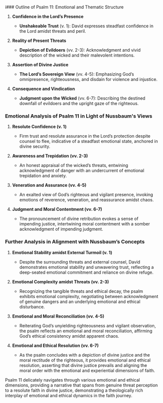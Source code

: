 i### Outline of Psalm 11: Emotional and Thematic Structure

1. **Confidence in the Lord’s Presence**
   - **Unshakeable Trust** (v. 1): David expresses steadfast confidence in the Lord amidst threats and peril.
   
2. **Reality of Present Threats**
   - **Depiction of Evildoers** (vv. 2-3): Acknowledgment and vivid description of the wicked and their malevolent intentions.
   
3. **Assertion of Divine Justice**
   - **The Lord’s Sovereign View** (vv. 4-5): Emphasizing God’s omnipresence, righteousness, and disdain for violence and injustice.
   
4. **Consequence and Vindication**
   - **Judgment upon the Wicked** (vv. 6-7): Describing the destined downfall of evildoers and the upright gaze of the righteous.

### Emotional Analysis of Psalm 11 in Light of Nussbaum's Views

1. **Resolute Confidence (v. 1)**
   - Firm trust and resolute assurance in the Lord’s protection despite counsel to flee, indicative of a steadfast emotional state, anchored in divine security.

2. **Awareness and Trepidation (vv. 2-3)**
   - An honest appraisal of the wicked’s threats, entwining acknowledgment of danger with an undercurrent of emotional trepidation and anxiety.

3. **Veneration and Assurance (vv. 4-5)**
   - An exalted view of God’s righteous and vigilant presence, invoking emotions of reverence, veneration, and reassurance amidst chaos.

4. **Judgment and Moral Contentment (vv. 6-7)**
   - The pronouncement of divine retribution evokes a sense of impending justice, intertwining moral contentment with a somber acknowledgment of impending judgment.

### Further Analysis in Alignment with Nussbaum’s Concepts

1. **Emotional Stability amidst External Turmoil (v. 1)**
   - Despite the surrounding threats and external counsel, David demonstrates emotional stability and unwavering trust, reflecting a deep-seated emotional commitment and reliance on divine refuge.

2. **Emotional Complexity amidst Threats (vv. 2-3)**
   - Recognizing the tangible threats and ethical decay, the psalm exhibits emotional complexity, negotiating between acknowledgment of genuine dangers and an underlying emotional and ethical disturbance.

3. **Emotional and Moral Reconciliation (vv. 4-5)**
   - Reiterating God’s unyielding righteousness and vigilant observation, the psalm reflects an emotional and moral reconciliation, affirming God’s ethical consistency amidst apparent chaos.

4. **Emotional and Ethical Resolution (vv. 6-7)**
   - As the psalm concludes with a depiction of divine justice and the moral rectitude of the righteous, it provides emotional and ethical resolution, asserting that divine justice prevails and aligning the moral order with the emotional and experiential dimensions of faith.

Psalm 11 delicately navigates through various emotional and ethical dimensions, providing a narrative that spans from genuine threat perception to a resolute faith in divine justice, demonstrating a theologically rich interplay of emotional and ethical dynamics in the faith journey.
